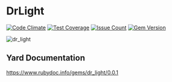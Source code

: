 DrLight
========
[![Code Climate](https://codeclimate.com/github/darthjee/dr_light/badges/gpa.svg)](https://codeclimate.com/github/darthjee/dr_light)
[![Test Coverage](https://codeclimate.com/github/darthjee/dr_light/badges/coverage.svg)](https://codeclimate.com/github/darthjee/dr_light/coverage)
[![Issue Count](https://codeclimate.com/github/darthjee/dr_light/badges/issue_count.svg)](https://codeclimate.com/github/darthjee/dr_light)
[![Gem Version](https://badge.fury.io/rb/dr_light.svg)](https://badge.fury.io/rb/dr_light)


![dr_light](https://raw.githubusercontent.com/darthjee/dr_light/master/dr_light.jpg)

Yard Documentation
-------------------
https://www.rubydoc.info/gems/dr_light/0.0.1

